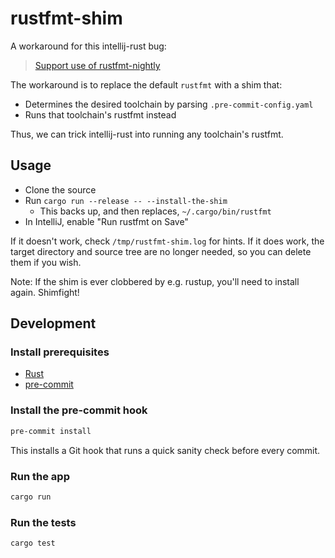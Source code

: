 # rustfmt-shim

A workaround for this intellij-rust bug:

>[Support use of rustfmt-nightly](https://github.com/intellij-rust/intellij-rust/issues/1343)

The workaround is to replace the default `rustfmt` with a shim that:

- Determines the desired toolchain by parsing `.pre-commit-config.yaml`
- Runs that toolchain's rustfmt instead

Thus, we can trick intellij-rust into running any toolchain's rustfmt.

## Usage

- Clone the source
- Run `cargo run --release -- --install-the-shim`
  - This backs up, and then replaces, `~/.cargo/bin/rustfmt`
- In IntelliJ, enable "Run rustfmt on Save"

If it doesn't work, check `/tmp/rustfmt-shim.log` for hints. If it does work, the target directory and source tree are no longer needed, so you can delete them if you wish.

Note: If the shim is ever clobbered by e.g. rustup, you'll need to install again. Shimfight!

## Development

### Install prerequisites

- [Rust]
- [pre-commit]

[Rust]: https://www.rust-lang.org/
[pre-commit]: https://pre-commit.com/

### Install the pre-commit hook

```sh
pre-commit install
```

This installs a Git hook that runs a quick sanity check before every commit.

### Run the app

```sh
cargo run
```

### Run the tests

```sh
cargo test
```
